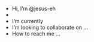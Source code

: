 - Hi, I’m @jesus-eh
- 
- I’m currently 
- I’m looking to collaborate on ...
- How to reach me ...

<!---
jesus-eh/jesus-eh is a ✨ special ✨ repository because its `README.md` (this file) appears on your GitHub profile.
You can click the Preview link to take a look at your changes.
--->
